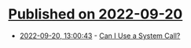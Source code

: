 # [Published on 2022-09-20](index.md)

* [2022-09-20, 13:00:43](https://lobste.rs/s/hdbb22/can_i_use_system_call) - [Can I Use a System Call?](https://justine.lol/cosmopolitan/functions.html)
